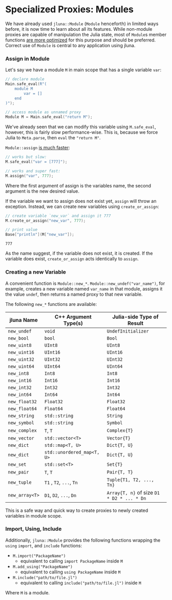 # Specialized Proxies: Modules

We have already used `jluna::Module` (`Module` henceforth) in limited ways before, it is now time to learn about all its features. While non-module proxies are capable of manipulation the Julia state, most of `Module`s member functions [are more optimized](#performance-evaluation-summary) for this purpose and should be preferred. Correct use of `Module` is central to any application using jluna.

### Assign in Module

Let's say we have a module `M` in main scope that has a single variable `var`:

```cpp
// declare module
Main.safe_eval(R"(
    module M
        var = []
    end
)");

// access module as unnamed proxy
Module M = Main.safe_eval("return M");
```

We've already seen that we can modify this variable using `M.safe_eval`, however, this is fairly slow performance-wise. This is, because we force Julia to `Meta.parse`, then `eval` the `"return M"`.

`Module::assign` [is much faster](#mutating-julia-side-variables-results):

```cpp
// works but slow:
M.safe_eval("var = [777]");

// works and super fast:
M.assign("var", 777);
```

Where the first argument of assign is the variables name, the second argument is the new desired value.

If the variable we want to assign does not exist yet, `assign` will throw an exception. Instead, we can create new variables using `create_or_assign`:

```cpp
// create variable `new_var` and assign it 777
M.create_or_assign("new_var", 777);

// print value
Base["println"](M["new_var"]);
```
```
777
```

As the name suggest, if the variable does not exist, it is created. If the variable does exist, `create_or_assign` acts identically to `assign`.

### Creating a new Variable

A convenient function is `Module::new_*`. `Module::new_undef("var_name")`, for example, creates a new variable named `var_name` in that module, assigns it the value `undef`, then returns a named proxy to that new variable.

The following `new_*` functions are available:

| jluna Name | C++ Argument Type(s) | Julia-side Type of Result |
|------------|-----------|---------------------------|
| `new_undef`  | `void`  | `UndefInitializer` |
| `new_bool`   | `bool`  |  `Bool`
| `new_uint8`   | `UInt8`  | `UInt8`  | 
| `new_uint16`   | `UInt16`  |  `UInt16`  |
| `new_uint32`   | `UInt32`  |  `UInt32`  |
| `new_uint64`   | `UInt64`  |  `UInt64`  | 
| `new_int8`   | `Int8`  |   `Int8`  |
| `new_int16`   | `Int16`  |  `Int16`  | 
| `new_int32`   | `Int32`  |  `Int32`  |
| `new_int64`   | `Int64`  | `Int64`  |
| `new_float32`   | `Float32`  | `Float32`  |
| `new_float64`   | `Float64`  | `Float64`  |
| `new_string` | `std::string` | `String` |
| `new_symbol` | `std::string` | `Symbol` |
| `new_complex` | `T`, `T` | `Complex{T}` |
| `new_vector` | `std::vector<T>` | `Vector{T}` |
| `new_dict` | `std::map<T, U>` | `Dict{T, U}` |
| `new_dict` | `std::unordered_map<T, U>` | `Dict{T, U}` |
| `new_set` | `std::set<T>` | `Set{T}` |
| `new_pair` | `T`, `T` | `Pair{T, T}` |
| `new_tuple` | `T1` , `T2`, `...`, `Tn` | `Tuple{T1, T2, ..., Tn}` |
| `new_array<T>` | `D1`, `D2`, `...`, `Dn` | `Array{T, n}` of size `D1 * D2 * ... * Dn` |

This is a safe way and quick way to create proxies to newly created variables in module scope.

### Import, Using, Include

Additionally, `jluna::Module` provides the following functions wrapping the `using` `import`, and `include` functions:

+ `M.import("PackageName")`
    - equivalent to calling `import PackageName` inside `M`
+ `M.add_using("PackageName")`
    - equivalent to calling `using PackageName` inside `M`
+ `M.include("path/to/file.jl")`
    - equivalent to calling `include("path/to/file.jl")` inside `M`

Where `M` is a module.